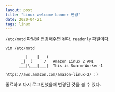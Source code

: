 ```yaml
---
layout: post
title: "Linux welcome banner 변경"
date: 2020-04-21
tags: linux
---
```


`/etc/motd` 파일을 변경해주면 된다. `readonly` 파일이다.


``` shell
vim /etc/motd

       __|  __|_  )
       _|  (     /   Amazon Linux 2 AMI
      ___|\___|___|  This is Swarm-Worker-1

https://aws.amazon.com/amazon-linux-2/ :)
```

종료하고 다시 로그인했을때 변경된 것을 볼 수 있다.
